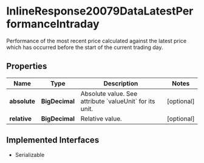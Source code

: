 

# InlineResponse20079DataLatestPerformanceIntraday

Performance of the most recent price calculated against the latest price which has occurred before the start of the current trading day.

## Properties

Name | Type | Description | Notes
------------ | ------------- | ------------- | -------------
**absolute** | **BigDecimal** | Absolute value. See attribute &#x60;valueUnit&#x60; for its unit. |  [optional]
**relative** | **BigDecimal** | Relative value. |  [optional]


## Implemented Interfaces

* Serializable


